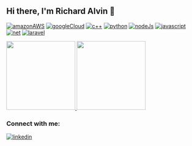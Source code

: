 <!--
**RichardAlvin/RichardAlvin** is a ✨ _special_ ✨ repository because its `README.md` (this file) appears on your GitHub profile.

Here are some ideas to get you started:

- 🔭 I’m currently working on ...
- 🌱 I’m currently learning ...
- 👯 I’m looking to collaborate on ...
- 🤔 I’m looking for help with ...
- 💬 Ask me about ...
- 📫 How to reach me: ...
- 😄 Pronouns: ...
- ⚡ Fun fact: ...
-->

## Hi there, I'm Richard Alvin 👋

[![amazonAWS]](https://aws.amazon.com/?nc2=h_lg)
[![googleCloud]](https://cloud.google.com/docs)
[![c++]](https://devdocs.io/cpp/)
[![python]](https://www.python.org/)
[![nodeJs]](https://nodejs.org/en/)
[![javascript]](https://www.javascript.com/)
[![net]](https://learn.microsoft.com/en-us/dotnet/)
[![laravel]](https://laravel.com/)


<p align="left">
<a href="https://github.com/RichardAlvin">
  <img height="180em" src="https://github-readme-stats-eight-theta.vercel.app/api?username=RichardAlvin&show_icons=true&theme=algolia&include_all_commits=true&count_private=true"/>
  <img height="180em" src="https://github-readme-stats-eight-theta.vercel.app/api/top-langs/?username=RichardAlvin&layout=compact&langs_count=8&theme=algolia"/>
</a>
</p>

### Connect with me:
[![linkedin]](https://www.linkedin.com/in/richard-alvin-pratama-b03a27214/)


<!-- LINKS -->

[amazonAWS]: https://img.shields.io/badge/Amazon_AWS-232F3E?style=for-the-badge&logo=amazon-aws&logoColor=white
[googleCloud]: https://img.shields.io/badge/Google_Cloud-4285F4?style=for-the-badge&logo=google-cloud&logoColor=white
[c++]: https://img.shields.io/badge/C%2B%2B-00599C?style=for-the-badge&logo=c%2B%2B&logoColor=white
[python]: https://img.shields.io/badge/Python-3776AB?style=for-the-badge&logo=python&logoColor=white
[nodeJs]: https://img.shields.io/badge/Node.js-43853D?style=for-the-badge&logo=node.js&logoColor=white
[javascript]: https://img.shields.io/badge/JavaScript-F7DF1E?style=for-the-badge&logo=javascript&logoColor=black
[net]: https://img.shields.io/badge/.NET-5C2D91?style=for-the-badge&logo=.net&logoColor=white
[laravel]: https://img.shields.io/badge/Laravel-FF2D20?style=for-the-badge&logo=laravel&logoColor=white


[linkedin]: https://img.shields.io/badge/LinkedIn-0077B5?style=for-the-badge&logo=linkedin&logoColor=white
